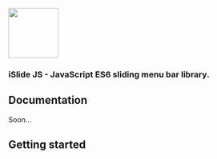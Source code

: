 <img src="https://user-images.githubusercontent.com/70112799/155586547-842f3ffc-a45c-432f-ac18-0dbbc54a8ea3.png" style="width: 100px;"></img>

### iSlide JS - JavaScript ES6 sliding menu bar library.

## Documentation

Soon...

## Getting started
